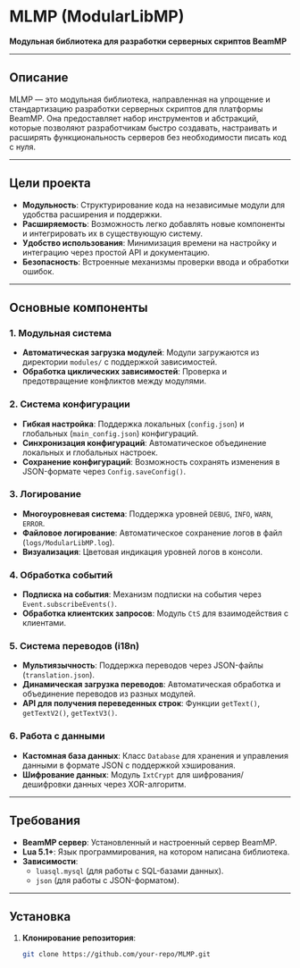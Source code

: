 # MLMP (ModularLibMP)  
**Модульная библиотека для разработки серверных скриптов BeamMP**

---

## Описание  
MLMP — это модульная библиотека, направленная на упрощение и стандартизацию разработки серверных скриптов для платформы BeamMP. Она предоставляет набор инструментов и абстракций, которые позволяют разработчикам быстро создавать, настраивать и расширять функциональность серверов без необходимости писать код с нуля.

---

## Цели проекта  
- **Модульность**: Структурирование кода на независимые модули для удобства расширения и поддержки.  
- **Расширяемость**: Возможность легко добавлять новые компоненты и интегрировать их в существующую систему.  
- **Удобство использования**: Минимизация времени на настройку и интеграцию через простой API и документацию.  
- **Безопасность**: Встроенные механизмы проверки ввода и обработки ошибок.  

---

## Основные компоненты  

### 1. **Модульная система**  
- **Автоматическая загрузка модулей**: Модули загружаются из директории `modules/` с поддержкой зависимостей.  
- **Обработка циклических зависимостей**: Проверка и предотвращение конфликтов между модулями.  

### 2. **Система конфигурации**  
- **Гибкая настройка**: Поддержка локальных (`config.json`) и глобальных (`main_config.json`) конфигураций.  
- **Синхронизация конфигураций**: Автоматическое объединение локальных и глобальных настроек.  
- **Сохранение конфигураций**: Возможность сохранять изменения в JSON-формате через `Config.saveConfig()`.  

### 3. **Логирование**  
- **Многоуровневая система**: Поддержка уровней `DEBUG`, `INFO`, `WARN`, `ERROR`.  
- **Файловое логирование**: Автоматическое сохранение логов в файл (`logs/ModularLibMP.log`).  
- **Визуализация**: Цветовая индикация уровней логов в консоли.  

### 4. **Обработка событий**  
- **Подписка на события**: Механизм подписки на события через `Event.subscribeEvents()`.  
- **Обработка клиентских запросов**: Модуль `CtS` для взаимодействия с клиентами.  

### 5. **Система переводов (i18n)**  
- **Мультиязычность**: Поддержка переводов через JSON-файлы (`translation.json`).  
- **Динамическая загрузка переводов**: Автоматическая обработка и объединение переводов из разных модулей.  
- **API для получения переведенных строк**: Функции `getText()`, `getTextV2()`, `getTextV3()`.  

### 6. **Работа с данными**  
- **Кастомная база данных**: Класс `Database` для хранения и управления данными в формате JSON с поддержкой хэширования.  
- **Шифрование данных**: Модуль `IxtCrypt` для шифрования/дешифровки данных через XOR-алгоритм.  

---

## Требования  
- **BeamMP сервер**: Установленный и настроенный сервер BeamMP.  
- **Lua 5.1+**: Язык программирования, на котором написана библиотека.  
- **Зависимости**:  
  - `luasql.mysql` (для работы с SQL-базами данных).  
  - `json` (для работы с JSON-форматом).  

---

## Установка  

1. **Клонирование репозитория**:  
   ```bash
   git clone https://github.com/your-repo/MLMP.git
